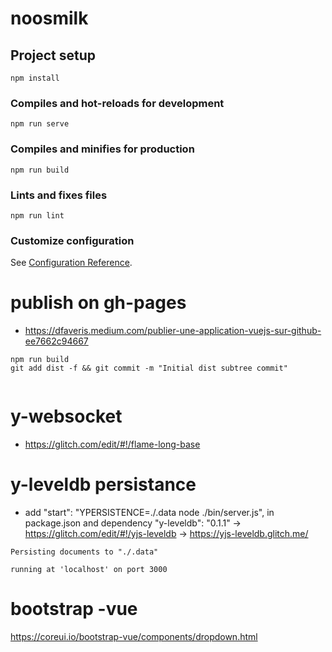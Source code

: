 # noosmilk

## Project setup
```
npm install
```

### Compiles and hot-reloads for development
```
npm run serve
```

### Compiles and minifies for production
```
npm run build
```

### Lints and fixes files
```
npm run lint
```

### Customize configuration
See [Configuration Reference](https://cli.vuejs.org/config/).

# publish on gh-pages
- https://dfaveris.medium.com/publier-une-application-vuejs-sur-github-ee7662c94667
```
npm run build
git add dist -f && git commit -m "Initial dist subtree commit"


```
# y-websocket
- https://glitch.com/edit/#!/flame-long-base

# y-leveldb persistance
- add    "start": "YPERSISTENCE=./.data node ./bin/server.js", in package.json
and dependency     "y-leveldb": "0.1.1"
-> https://glitch.com/edit/#!/yjs-leveldb
-> https://yjs-leveldb.glitch.me/

```
Persisting documents to "./.data"

running at 'localhost' on port 3000
```

# bootstrap -vue
 https://coreui.io/bootstrap-vue/components/dropdown.html
